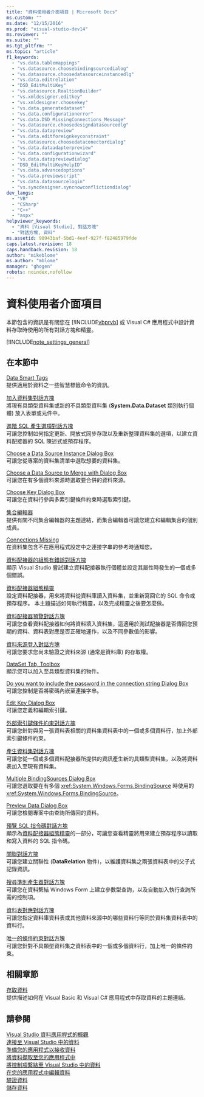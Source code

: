 ```yaml
---
title: "資料使用者介面項目 | Microsoft Docs"
ms.custom: ""
ms.date: "12/15/2016"
ms.prod: "visual-studio-dev14"
ms.reviewer: ""
ms.suite: ""
ms.tgt_pltfrm: ""
ms.topic: "article"
f1_keywords: 
  - "vs.data.tablemappings"
  - "vs.datasource.choosebindingsourcedialog"
  - "vs.datasource.choosedatasourceinstancedlg"
  - "vs.data.editrelation"
  - "DSD_EditMultiKey"
  - "vs.datasource.RealtionBuilder"
  - "vs.xmldesigner.editkey"
  - "vs.xmldesigner.choosekey"
  - "vs.data.generatedataset"
  - "vs.data.configurationerror"
  - "vs.data.DSD_MissingConnections_Message"
  - "vs.datasource.choosedesigndatasourcedlg"
  - "vs.data.datapreview"
  - "vs.data.editforeignkeyconstraint"
  - "vs.datasource.choosedataconectordialog"
  - "vs.data.dataadapterpreview"
  - "vs.data.configurationwizard"
  - "vs.data.datapreviewdialog"
  - "DSD_EditMultiKeyHelpID"
  - "vs.data.advancedoptions"
  - "vs.data.previewscript"
  - "vs.data.datasourcelogin"
  - "vs.syncdesigner.syncnowconflictiondialog"
dev_langs: 
  - "VB"
  - "CSharp"
  - "C++"
  - "aspx"
helpviewer_keywords: 
  - "資料 [Visual Studio], 對話方塊"
  - "對話方塊, 資料"
ms.assetid: 90943baf-5bd1-4eef-927f-f82485979fde
caps.latest.revision: 18
caps.handback.revision: 18
author: "mikeblome"
ms.author: "mblome"
manager: "ghogen"
robots: noindex,nofollow
---
```

# 資料使用者介面項目
本節包含的資訊是有關您在 [!INCLUDE[vbprvb](../code-quality/includes/vbprvb_md.md)] 或 Visual C\# 應用程式中設計資料存取時使用的所有對話方塊和精靈。  
  
 [!INCLUDE[note_settings_general](../data-tools/includes/note_settings_general_md.md)]  
  
## 在本節中  
 [Data Smart Tags](http://msdn.microsoft.com/zh-tw/1e0a848f-c57b-47ab-b884-eaaa40726f43)  
 提供適用於資料之一些智慧標籤命令的資訊。  
  
 [加入資料集對話方塊](http://msdn.microsoft.com/zh-tw/0e03c0ff-212b-4bfa-ac51-3c2adb71ead0)  
 將現有具類型資料集或新的不具類型資料集 \(**System.Data.Dataset** 類別執行個體\) 放入表單或元件中。  
  
 [進階 SQL 產生選項對話方塊](http://msdn.microsoft.com/zh-tw/41420450-1ff4-4a1a-b85b-6f6901538fef)  
 可讓您控制如何指定更新、開放式同步存取以及重新整理資料集的選項，以建立資料配接器的 SQL 陳述式或預存程序。  
  
 [Choose a Data Source Instance Dialog Box](http://msdn.microsoft.com/zh-tw/51c47f06-fdc5-453e-9178-0a5a2c5c9f34)  
 可讓您從專案的資料集清單中選取想要的資料集。  
  
 [Choose a Data Source to Merge with Dialog Box](http://msdn.microsoft.com/zh-tw/accafff7-f6bd-481c-a121-fe8a76cd681d)  
 可讓您在有多個資料來源時選取要合併的資料來源。  
  
 [Choose Key Dialog Box](http://msdn.microsoft.com/zh-tw/4ddbfbb7-a80a-412a-b80d-291d86376ca3)  
 可讓您在資料行參與多索引鍵條件約束時選取索引鍵。  
  
 [集合編輯器](../Topic/Collection%20Editors.md)  
 提供有關不同集合編輯器的主題連結，而集合編輯器可讓您建立和編輯集合的個別成員。  
  
 [Connections Missing](http://msdn.microsoft.com/zh-tw/bb9b2e12-7f76-4ee5-acbb-5d20116ee044)  
 在資料集包含不在應用程式設定中之連接字串的參考時通知您。  
  
 [資料配接器的組態有錯誤對話方塊](http://msdn.microsoft.com/zh-tw/9ce65cd2-0c7d-4f51-8685-d68be5f3009b)  
 顯示 Visual Studio 嘗試建立資料配接器執行個體並設定其屬性時發生的一個或多個錯誤。  
  
 [資料配接器組態精靈](http://msdn.microsoft.com/zh-tw/efff90cb-0e4c-4eb3-87dc-65dd9d418809)  
 設定資料配接器，用來將資料從資料庫讀入資料集，並重新寫回它的 SQL 命令或預存程序。  本主題描述如何執行精靈，以及完成精靈之後要怎麼做。  
  
 [資料配接器預覽對話方塊](http://msdn.microsoft.com/zh-tw/1f614cd3-4530-457e-84af-00ccbaea08cc)  
 可讓您查看資料配接器如何將資料填入資料集，這適用於測試配接器是否傳回您預期的資料、資料表對應是否正確地運作，以及不同參數值的影響。  
  
 [資料來源登入對話方塊](http://msdn.microsoft.com/zh-tw/6f2d9a57-53c3-4841-bd37-a3643eb68d2e)  
 可讓您要求您尚未驗證之資料來源 \(通常是資料庫\) 的存取權。  
  
 [DataSet Tab, Toolbox](http://msdn.microsoft.com/zh-tw/fa5f2d6f-924d-4262-ba1b-e9e7f90e7764)  
 顯示您可以加入至具類型資料集的物件。  
  
 [Do you want to include the password in the connection string Dialog Box](http://msdn.microsoft.com/zh-tw/193696a7-5213-4396-8328-05ac2df6ee94)  
 可讓您控制是否將密碼內嵌至連接字串。  
  
 [Edit Key Dialog Box](http://msdn.microsoft.com/zh-tw/f5c80e39-3a42-4284-b222-6ca009fd9675)  
 可讓您定義和編輯索引鍵。  
  
 [外部索引鍵條件約束對話方塊](http://msdn.microsoft.com/zh-tw/45d15629-1f4d-40a7-8708-c9ddfebedc1e)  
 可讓您針對與另一張資料表相關的資料集資料表中的一個或多個資料行，加上外部索引鍵條件約束。  
  
 [產生資料集對話方塊](http://msdn.microsoft.com/zh-tw/c0efdbaf-13b1-4ee8-ade6-f8a784126cdc)  
 可讓您從一個或多個資料配接器所提供的資訊產生新的具類型資料集，以及將資料表加入至現有資料集。  
  
 [Multiple BindingSources Dialog Box](http://msdn.microsoft.com/zh-tw/db76f70c-4fb5-479d-9b64-a67158d48f97)  
 可讓您選取要在有多個 <xref:System.Windows.Forms.BindingSource> 時使用的 <xref:System.Windows.Forms.BindingSource>。  
  
 [Preview Data Dialog Box](http://msdn.microsoft.com/zh-tw/aa4f0d04-2695-4bb8-946d-54a97ae7287f)  
 可讓您檢閱專案中由查詢所傳回的資料。  
  
 [預覽 SQL 指令碼對話方塊](http://msdn.microsoft.com/zh-tw/e9571e8b-821c-492d-9bc8-b44eba898bdd)  
 顯示為[資料配接器組態精靈](http://msdn.microsoft.com/zh-tw/efff90cb-0e4c-4eb3-87dc-65dd9d418809)的一部分，可讓您查看精靈將用來建立預存程序以讀取和寫入資料的 SQL 指令碼。  
  
 [關聯對話方塊](http://msdn.microsoft.com/zh-tw/ab8f4b0e-af4c-4725-a550-e2b2ebe43a02)  
 可讓您建立關聯性 \(**DataRelation** 物件\)，以維護資料集之兩張資料表中的父子式記錄資訊。  
  
 [搜尋準則產生器對話方塊](../Topic/Search%20Criteria%20Builder%20Dialog%20Box.md)  
 可讓您在資料繫結 Windows Form 上建立參數型查詢，以及自動加入執行查詢所需的控制項。  
  
 [資料表對應對話方塊](http://msdn.microsoft.com/zh-tw/fb4cec1e-f3c8-4773-b409-c2de15293fea)  
 可讓您指定資料庫資料表或其他資料來源中的哪些資料行等同於資料集資料表中的資料行。  
  
 [唯一的條件約束對話方塊](http://msdn.microsoft.com/zh-tw/e71a60d7-fae2-4bd0-a1e8-43aae351707d)  
 可讓您針對不具類型資料集之資料表中的一個或多個資料行，加上唯一的條件約束。  
  
## 相關章節  
 [存取資料](../data-tools/accessing-data-in-visual-studio.md)  
 提供描述如何在 Visual Basic 和 Visual C\# 應用程式中存取資料的主題連結。  
  
## 請參閱  
 [Visual Studio 資料應用程式的概觀](../data-tools/overview-of-data-applications-in-visual-studio.md)   
 [連接至 Visual Studio 中的資料](../data-tools/connecting-to-data-in-visual-studio.md)   
 [準備您的應用程式以接收資料](../Topic/Preparing%20Your%20Application%20to%20Receive%20Data.md)   
 [將資料擷取至您的應用程式中](../data-tools/fetching-data-into-your-application.md)   
 [將控制項繫結至 Visual Studio 中的資料](../data-tools/bind-controls-to-data-in-visual-studio.md)   
 [在您的應用程式中編輯資料](../data-tools/editing-data-in-your-application.md)   
 [驗證資料](../Topic/Validating%20Data.md)   
 [儲存資料](../data-tools/saving-data.md)